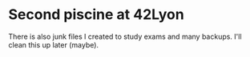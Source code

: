 # Second piscine at 42Lyon

There is also junk files I created to study exams and many backups.
I'll clean this up later (maybe).
